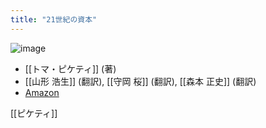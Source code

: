 ```yaml
---
title: "21世紀の資本"
---
```


![image](https://gyazo.com/97123998f870f0bfa3bb515128a7e74f/thumb/1000)
- [[トマ・ピケティ]] (著)
- [[山形 浩生]] (翻訳), [[守岡 桜]] (翻訳), [[森本 正史]] (翻訳)
- [Amazon](https://amzn.to/3U09Gg0)

[[ピケティ]]
